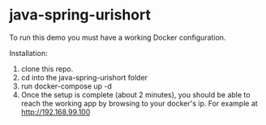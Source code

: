 # java-spring-urishort
To run this demo you must have a working Docker configuration.

Installation:
1. clone this repo.
2. cd into the java-spring-urishort folder
3. run docker-compose up -d
4. Once the setup is complete (about 2 minutes), you should be able to reach the working app by browsing to your docker's ip.  For example at http://192.168.99.100

